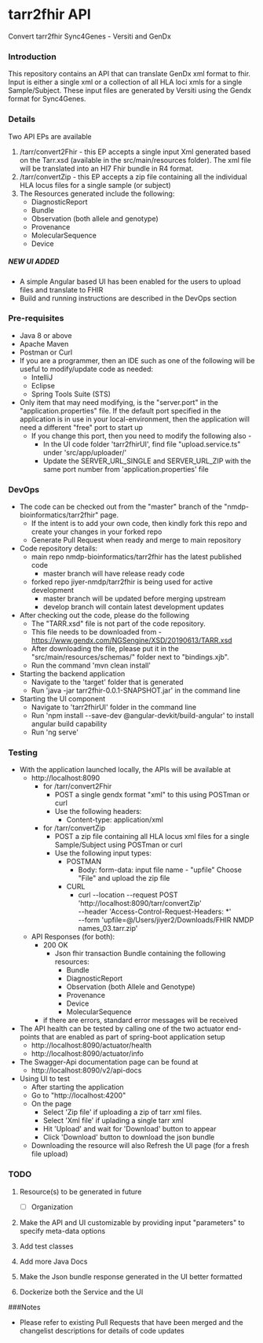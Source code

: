 # tarr2fhir API
Convert tarr2fhir Sync4Genes - Versiti and GenDx


### Introduction
This repository contains an API that can translate GenDx xml format to fhir. Input is either a single xml or a collection of all HLA loci xmls for a single Sample/Subject. These input files are generated by Versiti using the Gendx format for Sync4Genes.


### Details
Two API EPs are available 
 1. /tarr/convert2Fhir - this EP accepts a single input Xml generated based on the Tarr.xsd (available in the src/main/resources folder). The xml file will be translated into an Hl7 Fhir bundle in R4 format.
 2. /tarr/convertZip - this EP accepts a zip file containing all the individual HLA locus files for a single sample (or subject)
 3. The Resources generated include the following:
     - DiagnosticReport
     - Bundle
     - Observation (both allele and genotype)
     - Provenance
     - MolecularSequence
     - Device
   
##### NEW UI ADDED
 - A simple Angular based UI has been enabled for the users to upload files and translate to FHIR
 - Build and running instructions are described in the DevOps section

### Pre-requisites
- Java 8 or above
- Apache Maven
- Postman or Curl
- If you are a programmer, then an IDE such as one of the following will be useful to modify/update code as needed:
   - IntelliJ 
   - Eclipse
   - Spring Tools Suite (STS) 
- Only item that may need modifying, is the "server.port" in the "application.properties" file. If the default port specified in the application is in use in your local-environment, then the application will need a different "free" port to start up
  - If you change this port, then you need to modify the following also -
    - In the UI code folder 'tarr2fhirUI', find file "upload.service.ts" under 'src/app/uploader/'
    - Update the SERVER_URL_SINGLE and SERVER_URL_ZIP with the same port number from 'application.properties' file

### DevOps 
- The code can be checked out from the "master" branch of the "nmdp-bioinformatics/tarr2fhir" page.
   - If the intent is to add your own code, then kindly fork this repo and create your changes in your forked repo
   - Generate Pull Request when ready and merge to main repository
- Code repository details:
   - main repo nmdp-bioinformatics/tarr2fhir has the latest published code
        - master branch will have release ready code
   - forked repo jiyer-nmdp/tarr2fhir is being used for active development
        - master branch will be updated before merging upstream
        - develop branch will contain latest development updates   
- After checking out the code, please do the following 
   - The "TARR.xsd" file is not part of the code repository. 
   - This file needs to be downloaded from - https://www.gendx.com/NGSengine/XSD/20190613/TARR.xsd
   - After downloading the file, please put it in the "src/main/resources/schemas/" folder next to "bindings.xjb".
   - Run the command 'mvn clean install'
- Starting the backend application
   - Navigate to the 'target' folder that is generated
   - Run 'java -jar tarr2fhir-0.0.1-SNAPSHOT.jar' in the command line
- Starting the UI component
   - Navigate to 'tarr2fhirUI' folder in the command line
   - Run 'npm install --save-dev @angular-devkit/build-angular' to install angular build capability
   - Run 'ng serve'
   
### Testing
- With the application launched locally, the APIs will be available at
  - http://localhost:8090
    - for /tarr/convert2Fhir
      - POST a single gendx format "xml" to this using POSTman or curl
      - Use the following headers: 
        - Content-type: application/xml
    - for /tarr/convertZip
      - POST a zip file containing all HLA locus xml files for a single Sample/Subject using POSTman or curl    
      - Use the following input types:
        - POSTMAN
          - Body: form-data: input file name - "upfile"
                             Choose "File" and upload the zip file
        - CURL
          - curl --location --request POST 'http://localhost:8090/tarr/convertZip' \
            --header 'Access-Control-Request-Headers: *' \
            --form 'upfile=@/Users/jiyer2/Downloads/FHIR NMDP names_03.tarr.zip' 
  - API Responses (for both):
    - 200 OK
      - Json fhir transaction Bundle containing the following resources:
         - Bundle
         - DiagnosticReport
         - Observation (both Allele and Genotype)
         - Provenance
         - Device
         - MolecularSequence
    - if there are errors, standard error messages will be received 
- The API health can be tested by calling one of the two actuator end-points that are enabled as part of spring-boot application setup
  - http://localhost:8090/actuator/health
  - http://localhost:8090/actuator/info
- The Swagger-Api documentation page can be found at 
  - http://localhost:8090/v2/api-docs 
- Using UI to test
  - After starting the application 
  - Go to "http://localhost:4200"
  - On the page 
      - Select 'Zip file' if uploading a zip of tarr xml files. 
      - Select 'Xml file' if uplading a single tarr xml
      - Hit 'Upload' and wait for 'Download' button to appear
      - Click 'Download' button to download the json bundle 
  - Downloading the resource will also Refresh the UI page (for a fresh file upload)
 
### TODO
1. Resource(s) to be generated in future
     - [ ] Organization

2. Make the API and UI customizable by providing input "parameters" to specify meta-data options

3. Add test classes

4. Add more Java Docs

5. Make the Json bundle response generated in the UI better formatted

6. Dockerize both the Service and the UI

###Notes
- Please refer to existing Pull Requests that have been merged and the changelist descriptions for details of code updates
